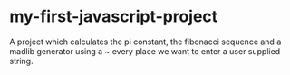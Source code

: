 # my-first-javascript-project

A project which calculates the pi constant, the fibonacci sequence and a madlib generator using a ~ every place we want to enter a user supplied string.

